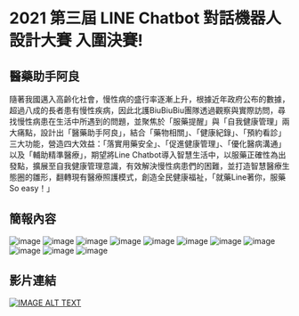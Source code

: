 # 2021 第三屆 LINE Chatbot 對話機器人設計大賽 入圍決賽!

## 醫藥助手阿良

隨著我國邁入高齡化社會，慢性病的盛行率逐漸上升，根據近年政府公布的數據，超過八成的長者患有慢性疾病，因此北護BiuBiuBiu團隊透過觀察與實際訪問，尋找慢性病患在生活中所遇到的問題，並聚焦於「服藥提醒」與「自我健康管理」兩大痛點，設計出「醫藥助手阿良」，結合「藥物相關」、「健康紀錄」、「預約看診」三大功能，營造四大效益：「落實用藥安全」、「促進健康管理」、「優化醫病溝通」以及「輔助精準醫療」，期望將Line Chatbot導入智慧生活中，以服藥正確性為出發點，擴展至自我健康管理意識，有效解決慢性病患們的困難，並打造智慧醫療生態圈的雛形，翻轉現有醫療照護模式，創造全民健康福祉，「就藥Line著你，服藥So easy！」


## 簡報內容
![image](https://github.com/audi0417/LineBot-Medical-Assistant-A-LIANG/blob/main/photo/0001.png)
![image](https://github.com/audi0417/LineBot-Medical-Assistant-A-LIANG/blob/main/photo/0002.png)
![image](https://github.com/audi0417/LineBot-Medical-Assistant-A-LIANG/blob/main/photo/0003.png)
![image](https://github.com/audi0417/LineBot-Medical-Assistant-A-LIANG/blob/main/photo/0004.png)
![image](https://github.com/audi0417/LineBot-Medical-Assistant-A-LIANG/blob/main/photo/0005.png)
![image](https://github.com/audi0417/LineBot-Medical-Assistant-A-LIANG/blob/main/photo/0006.png)
![image](https://github.com/audi0417/LineBot-Medical-Assistant-A-LIANG/blob/main/photo/0007.png)
![image](https://github.com/audi0417/LineBot-Medical-Assistant-A-LIANG/blob/main/photo/0008.png)
![image](https://github.com/audi0417/LineBot-Medical-Assistant-A-LIANG/blob/main/photo/0009.png)
![image](https://github.com/audi0417/LineBot-Medical-Assistant-A-LIANG/blob/main/photo/0010.png)
![image](https://github.com/audi0417/LineBot-Medical-Assistant-A-LIANG/blob/main/photo/0011.png)

## 影片連結
[![IMAGE ALT TEXT](https://github.com/audi0417/LineBot-Medical-Assistant-A-LIANG/blob/main/photo/0012.png)](https://www.youtube.com/watch?v=VyZAQQYLJdI&ab_channel=%E9%99%B3%E6%A5%B7%E8%9E%8D)


